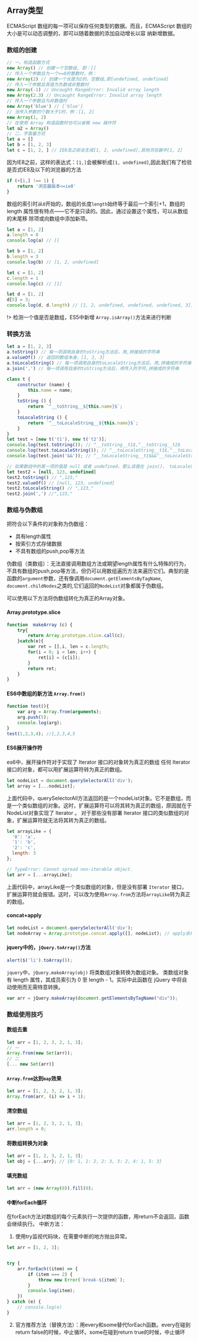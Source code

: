 ## Array类型
ECMAScript 数组的每一项可以保存任何类型的数据。而且，ECMAScript 数组的大小是可以动态调整的，即可以随着数据的添加自动增长以容 纳新增数据。
### 数组的创建

```js
// 一、构造函数方式
new Array() // 创建一个空数组, 即：[]
// 传入一个参数且为一个>=0的整数时，例： 
new Array(2) // 创建一个长度为2的，空数组,即[undefined, undefined]
// 传入一个参数且其值为负数或非整数时
new Array(-1) // Uncaught RangeError: Invalid array length
new Array(2.3) // Uncaught RangeError: Invalid array length
// 传入一个参数且为非数值时
new Array('blue') // ['blue']
// 当传入参数的个数大于1时，例：[1, 2]
new Array(1, 2) 
// 在使用 Array 构造函数时也可以省略 new 操作符
let a2 = Array()
// 二、字面量方式
let a = []
let b = [1, 2, 3]
let c = [1, 2, ] // IE8及之前会生成[1, 2, undefined],其他浏览器中[1, 2]
```

因为IE8之前，这样的表达式：`[1,]`会被解析成`[1, undefined]`,因此我们有了检验是否式IE8及以下的浏览器的方法
```js
if (+[1,] !== 1) {
    return '浏览器版本<=ie8'
}
```

数组的索引时从`0`开始的，数组的长度`length`始终等于最后一个索引+1，数组的 length 属性很有特点——它不是只读的。因此，通过设置这个属性，可以从数组的末尾移 除项或向数组中添加新项。
```js
let a = [1, 2]
a.length = 0
console.log(a) // []

let b = [1, 2]
b.length = 3
console.log(b) // [1, 2, undefined]

let c = [1, 2]
c.length = 1
console.log(c) // [1]

let d = [1, 2]
d[5] = 3;
console.log(d, d.length) // [1, 2, undefined, undefined, undefined, 3], 6
```

!> 检测一个值是否是数组，ES5中新增 `Array.isArray()`方法来进行判断

### 转换方法

```js
let a = [1, 2, 3]
a.toString() // 每一项调用自身的toString方法后，用,拼接成的字符串
a.valueOf() // 返回的数组本身，[1, 2, 3]
a.toLocaleString() // 每一项调用自身的toLocaleString方法后，用,拼接成的字符串
a.join(',') // 每一项调用自身的toString方法后，用传入的字符,拼接成的字符串

class t {
    constructor (name) {
        this.name = name;
    }
    toString () {
        return `^__toString__${this.name}$`;
    }
    toLocaleString () {
        return `^__toLocaleString__${this.name}$`;
    }
}
let test = [new t('t1'), new t('t2')];
console.log(test.toString()); // ^__toString__t1$,^__toString__t2$
console.log(test.toLocaleString()); // ^__toLocaleString__t1$,^__toLocaleString__t2$
console.log(test.join('&&')); // ^__toLocaleString__t1$&&^__toLocaleString__t2$

// 如果数组中的某一项的值是 null 或者 undefined，那么该值在 join()、 toLocaleString()、toString()和 valueOf()方法返回的结果中以空字符串表示。
let test2 = [null, 123, undefined]
test2.toString() // ",123,"
test2.valueOf() // [null, 123, undefined]
test2.toLocaleString() // ",123,"
test2.join(',') //",123,"
```

### 数组与伪数组

把符合以下条件的对象称为伪数组：
* 具有length属性
* 按索引方式存储数据
* 不具有数组的push,pop等方法

伪数组（类数组）：无法直接调用数组方法或期望length属性有什么特殊的行为，不具有数组的push,pop等方法，但仍可以用数组遍历方法来遍历它们。典型的是函数的`argument`参数，还有像调用`document.getElementsByTagName`, `document.childNodes`之类的,它们返回的`NodeList`对象都属于伪数组。

可以使用以下方法将伪数组转化为真正的Array对象。

#### Array.prototype.slice

```js
function  makeArray (c) {
    try{
        return Array.prototype.slice.call(c);
    }catch(e){
        var ret = [],i, len = c.length;
        for(i = 0; i < len; i++) {
            ret[i] = (c[i]);
        }
        return ret;
    }
}
```
#### ES6中数组的新方法 `Array.from()`
```js
function test(){
    var arg = Array.from(arguments);
    arg.push(5);
    console.log(arg);
}
test(1,2,3,4); //1,2,3,4,5
```

#### ES6展开操作符

es6中，展开操作符对于实现了 Iterator 接口的对象转为真正的数组
任何 Iterator 接口的对象，都可以用扩展运算符转为真正的数组。
```js
let nodeList = document.querySelectorAll('div');
let array = [...nodeList];
```
上面代码中，querySelectorAll方法返回的是一个nodeList对象。它不是数组，而是一个类似数组的对象。这时，扩展运算符可以将其转为真正的数组，原因就在于NodeList对象实现了 Iterator 。
对于那些没有部署 Iterator 接口的类似数组的对象，扩展运算符就无法将其转为真正的数组。
```js
let arrayLike = {
  '0': 'a',
  '1': 'b',
  '2': 'c',
  length: 3
};

// TypeError: Cannot spread non-iterable object.
let arr = [...arrayLike];
```
上面代码中，arrayLike是一个类似数组的对象，但是没有部署 `Iterator` 接口，扩展运算符就会报错。这时，可以改为使用`Array.from`方法将`arrayLike`转为真正的数组。

#### concat+apply

```js
let nodeList = document.querySelectorAll('div');
let nodeArray = Array.prototype.concat.apply([], nodeList); // apply会将nodeList展开
```

#### jquery中的，`jQuery.toArray()`方法
```js
alert($('li').toArray());
```
`jquery`中，`jQuery.makeArray(obj)`
将类数组对象转换为数组对象。
类数组对象有 length 属性，其成员索引为 0 至 length - 1。实际中此函数在 jQuery 中将自动使用而无需特意转换。
```js
var arr = jQuery.makeArray(document.getElementsByTagName("div"));
```

### 数组使用技巧

#### 数组去重
```js
let arr = [1, 2, 3, 2, 1, 3];
// 一
Array.from(new Set(arr));
// 二
[... new Set(arr)]
```

#### `Array.from`达到`map`效果
```js
let arr = [1, 2, 3, 2, 1, 3];
Array.from(arr, (i) => i + 1);
```

#### 清空数组
```js
let arr = [1, 2, 3, 2, 1, 3];
arr.length = 0;
```

#### 将数组转换为对象
```js
let arr = [1, 2, 3, 2, 1, 3];
let obj = {...arr}; // {0: 1, 1: 2, 2: 3, 3: 2, 4: 1, 5: 3}
```

#### 填充数组
```js
let arr = (new Array(8)).fill(0);
```

#### 中断forEach循环

在forEach方法对数组的每个元素执行一次提供的函数，用return不会返回，函数会继续执行。
中断方法：
1. 使用try监视代码块，在需要中断的地方抛出异常。

```js
let arr = [1, 2, 3];


try {
    arr.forEach((item) => {
        if (item === 2) {
            throw new Error(`break-${item}`);
        }
        console.log(item);
    })
} catch (e) {
    // console.log(e)     
}
```

2. 官方推荐方法（替换方法）：用every和some替代forEach函数。every在碰到return false的时候，中止循环。some在碰到return true的时候，中止循环


